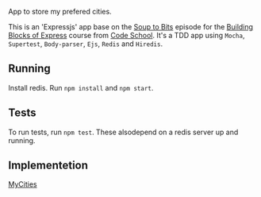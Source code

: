 App to store my prefered cities.

This is an 'Expressjs' app base on the [Soup to Bits][expresssouptobits] episode for the [Building Blocks of Express][building-blocks-of-express-js] course from [Code School][codeschool].
It's a TDD app using `Mocha`, `Supertest`, `Body-parser`, `Ejs`, `Redis` and `Hiredis`.

## Running

Install redis. Run `npm install` and `npm start`.

## Tests

To run tests, run `npm test`. These alsodepend on a redis server up and running.

## Implementetion

[MyCities](mycities.herokuapp.com)

[expresssouptobits]: https://github.com/codeschool/expresssouptobits/
[building-blocks-of-express-js]: https://www.codeschool.com/courses/building-blocks-of-express-js/
[codeschool]: https://www.codeschool.com/
